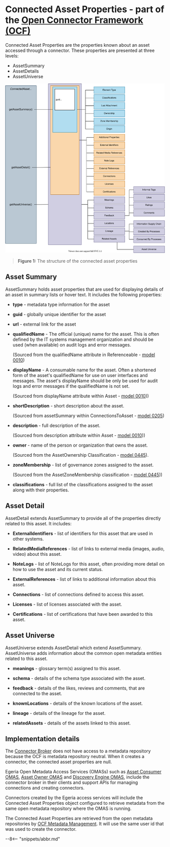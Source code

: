 <!-- SPDX-License-Identifier: CC-BY-4.0 -->
<!-- Copyright Contributors to the ODPi Egeria project. -->

# Connected Asset Properties - part of the [Open Connector Framework (OCF)](../..)

Connected Asset Properties are the properties known about an asset accessed through a connector.
These properties are presented at three levels:

* AssetSummary
* AssetDetails
* AssetUniverse

![Figure 1](connected-asset-properties.svg)
> **Figure 1:** The structure of the connected asset properties

## Asset Summary

AssetSummary holds asset properties that are used for displaying details of
an asset in summary lists or hover text.  It includes the following properties:

 * **type** - metadata type information for the asset
 * **guid** - globally unique identifier for the asset
 * **url** - external link for the asset
 * **qualifiedName** - The official (unique) name for the asset. This is often defined by the IT systems
    management organization and should be used (when available) on audit logs and error messages.
    
    (Sourced from the qualifiedName attribute in Referenceable - [model 0010](/egeria-docs/types/0//egeria-docs/types/0/0010-Base-Model))
    
 * **displayName** - A consumable name for the asset.  Often a shortened form of the asset's qualifiedName
    for use on user interfaces and messages.   The asset's displayName should be only be used for audit logs and error
    messages if the qualifiedName is not set. 
    
    (Sourced from displayName attribute  within Asset - [model 0010](/egeria-docs/types/0/0010-Base-Model)))
 
 * **shortDescription** - short description about the asset.
    
    (Sourced from assetSummary within ConnectionsToAsset - [model 0205](/egeria-docs/types/2/0205-Connection-Linkage))
 
 * **description** - full description of the asset.
    
    (Sourced from description attribute within Asset - [model 0010](/egeria-docs/types/0/0010-Base-Model)))
 
 * **owner** - name of the person or organization that owns the asset.
    
    (Sourced from the AssetOwnership Classification - [model 0445](/egeria-docs/types/4/0445-Governance-Roles)).
 
 * **zoneMembership** - list of governance zones assigned to the asset.
 
    (Sourced from the AssetZoneMembership classification - [model 0445](/egeria-docs/types/4/0424-Governance-Zones)))
 
 * **classifications** - full list of the classifications assigned to the asset along with their properties.

## Asset Detail

AssetDetail extends AssetSummary to provide all of the properties directly related to this asset.  It includes:

 * **ExternalIdentifiers** - list of identifiers for this asset that are used in other systems.
 
 * **RelatedMediaReferences** - list of links to external media (images, audio, video) about this asset.
 
 * **NoteLogs** - list of NoteLogs for this asset, often providing more detail on how to use the asset and
    its current status.
 
 * **ExternalReferences** - list of links to additional information about this asset.
 
 * **Connections** - list of connections defined to access this asset.
 
 * **Licenses** - list of licenses associated with the asset.
 
 * **Certifications** - list of certifications that have been awarded to this asset.

## Asset Universe

AssetUniverse extends AssetDetail which extend AssetSummary.  AssetUniverse adds information about the
common open metadata entities related to this asset.

 * **meanings** - glossary term(s) assigned to this asset.
 
 * **schema** - details of the schema type associated with the asset.
 
 * **feedback** - details of the likes, reviews and comments, that are connected to the asset.
 
 * **knownLocations** - details of the known locations of the asset.
 
 * **lineage** - details of the lineage for the asset.
 
 * **relatedAssets** - details of the assets linked to this asset.

## Implementation details

The [Connector Broker](connector-broker.md) does not have access
to a metadata repository because the OCF is metadata repository neutral.
When it creates a connector, the connected asset properties
are null.

Egeria Open Metadata Access Services (OMASs) such as
[Asset Consumer OMAS](/egeria-docs/services/omas/asset-consumer/overview), 
[Asset Owner OMAS](/egeria-docs/services/omas/asset-owner/overview) and
[Discovery Engine OMAS](/egeria-docs/services/omas/discovery-engine/overview), 
include the connector broker in their clients and 
support APIs for managing connections and creating
connectors.

Connectors created by the Egeria access services
will include the Connected Asset Properties object
configured to retrieve metadata from the
same open metadata repository where the OMAS is running.

The Connected Asset Properties
are retrieved from the open metadata repositories by
[OCF Metadata Management](/egeria-docs/services/ocf-metadata-management).
It will use the same user id that was used to create the
connector.

--8<-- "snippets/abbr.md"